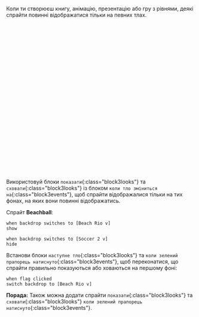 Коли ти створюєш книгу, анімацію, презентацію або гру з рівнями, деякі спрайти повинні відображатися тільки на певних тлах.
<div class="scratch-preview" style="margin-left: 15px;">
  <iframe allowtransparency="true" width="485" height="402" src="" frameborder="0"></iframe>
</div>

Використовуй блоки `показати`{:class="block3looks"} та `сховати`{:class="block3looks"} із блоком `коли тло зміниться на`{:class="block3events"}, щоб спрайти відображалися тільки на тих фонах, на яких вони повинні відображатись.

Спрайт **Beachball**:
```blocks3
when backdrop switches to [Beach Rio v]
show

when backdrop switches to [Soccer 2 v]
hide
```

Встанови блоки `наступне тло`{:class="block3looks"} та `коли зелений прапорець натиснуто`{:class="block3events"}, щоб переконатися, що спрайти правильно показуються або ховаються на першому фоні:

```blocks3
when flag clicked
switch backdrop to [Beach Rio v]
```

**Порада:** Також можна додати спрайти `показати`{:class="block3looks"} та `сховати`{:class="block3looks"} `коли зелений прапорець натиснуто`{:class="block3events"}.
